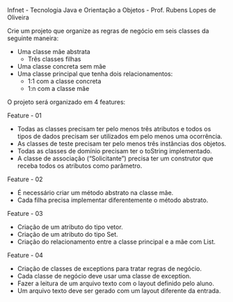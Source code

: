 Infnet - Tecnologia Java e Orientação a Objetos - Prof. Rubens Lopes de Oliveira

Crie um projeto que organize as regras de negócio em seis classes da
seguinte maneira:

- Uma classe mãe abstrata
  - Três classes filhas
- Uma classe concreta sem mãe
- Uma classe principal que tenha dois relacionamentos:
  - 1:1 com a classe concreta
  - 1:n com a classe mãe


O projeto será organizado em 4 features:

Feature - 01
- Todas as classes precisam ter pelo menos três atributos e todos
os tipos de dados precisam ser utilizados em pelo menos uma
ocorrência.
- As classes de teste precisam ter pelo menos três instâncias dos
objetos.
- Todas as classes de domínio precisam ter o toString
implementado.
- A classe de associação (“Solicitante”) precisa ter um construtor
que receba todos os atributos como parâmetro.

Feature - 02
- É necessário criar um método abstrato na classe mãe.
- Cada filha precisa implementar diferentemente o método abstrato.

Feature - 03
- Criação de um atributo do tipo vetor.
- Criação de um atributo do tipo Set.
- Criação do relacionamento entre a classe principal e a mãe com
List.

Feature - 04
- Criação de classes de exceptions para tratar regras de negócio.
- Cada classe de negócio deve usar uma classe de exception.
- Fazer a leitura de um arquivo texto com o layout definido pelo
aluno.
- Um arquivo texto deve ser gerado com um layout diferente da
entrada.